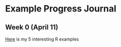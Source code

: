 # Example Progress Journal

## Week 0 (April 11)

[Here](files/index.html) is my 5 interesting R examples
